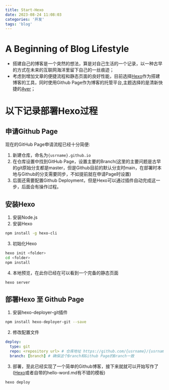 ```yaml
---
title: Start-Hexo
date: 2023-08-24 11:08:03
categories: '开发'
tags: 'blog'
---
```


# A Beginning of Blog Lifestyle
- 搭建自己的博客是一个突然的想法，算是对自己生活的一个记录，以一种古早的方式在未来的互联网海洋里留下自己的一丝痕迹；
- 考虑到增加文章的便捷流程和静态页面的良好性能，目前选择[Hexo](https://hexo.io/zh-cn)作为搭建博客的工具，同时使用Github Page作为博客的托管平台,主题选择的是清新快捷的[Ayer](https://github.com/shen-yu/hexo-theme-ayer)；

# 以下记录部署Hexo过程
## 申请Github Page
现在的GitHub Page申请流程已经十分简便:
1. 新建仓库，命名为`{usrname}.github.io`
2. 在仓库设置中找到GitHub Page，设置主要的Branch(这里的主要问题是古早的git原始分支都是master，但是Github目前的默认分支时main，在部署时本地与Github的分支需要同步，不如提前就在申请Page时设置)
3. 后面还需要配置Github Deployment，但是Hexo可以通过插件自动完成这一步，后面会有操作过程。
## 安装Hexo
1. 安装Node.js
2. 安装Hexo
```bash
npm install -g hexo-cli
```
3. 初始化Hexo
```bash
hexo init <folder>
cd <folder>
npm install
```
4. 本地预览，在此你已经在可以看到一个完备的静态页面
```bash
hexo server
```
## 部署Hexo 至 Github Page
1. 安装hexo-deployer-git插件
```bash
npm install hexo-deployer-git --save
```
2. 修改配置文件
```yml
deploy:
  type: git
  repo: <repository url> # 仓库地址 https://github.com/{usrname}/{usrname}.github.io
  branch: [branch] # 确保这个Branch和Github Page的Branch一致
```
3. 部署，至此已经实现了一个简单的Github博客，接下来就就可以开始写作了 ([Hexo](https://hexo.io/zh-cn)或者自带的hello-word.md有不错的模板)
```bash
hexo deploy
```
